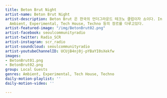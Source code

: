 ```yaml
---
title: Beton Brut Night
artist-name: Beton Brut Night
artist-description: Beton Brut 은 한국의 언더그라운드 테크노 클럽이자 쇼이다. Inger 와 QNA 를 중심으로 진행되며
  Ambient, Experimental, Tech House, Techno 등의 장르를 다루고있다.
artist-featured-image: "/img/BetonBrut02.png"
artist-facebook: seoulcommunityradio
artist-twitter: Radio_SCR
artist-instagram: scr_radio
artist-soundcloud: seoulcommunityradio
artist-youtubeChannelID: UCUjB4nj0j-pYBaYI0sXekfw
images:
- BetonBrut01.png
- BetonBrut02.png
group: Local Guests
genres: Ambient, Experimental, Tech House, Techno
daily-motion-playlist: ''
daily-motion-video: ''

---
```

